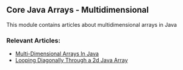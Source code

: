 ## Core Java Arrays - Multidimensional

This module contains articles about multidimensional arrays in Java

### Relevant Articles: 
- [Multi-Dimensional Arrays In Java](https://www.surya.com/java-jagged-arrays)
- [Looping Diagonally Through a 2d Java Array](https://www.surya.com/java-loop-diagonal-array)